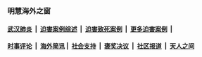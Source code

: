 
### 明慧海外之窗

####  [武汉肺炎](indexes/365.md?t=05260300) &nbsp;|&nbsp;  [迫害案例综述](indexes/328.md?t=05260300) &nbsp;|&nbsp; [迫害致死案例](indexes/277.md?t=05260300)  &nbsp;|&nbsp; [更多迫害案例](indexes/81.md?t=05260300)  &nbsp;|&nbsp; 
####  [时事评论](indexes/19.md?t=05260300) &nbsp;|&nbsp; [海外简讯](indexes/245.md?t=05260300)&nbsp;|&nbsp;  [社会支持](indexes/140.md?t=05260300) &nbsp;|&nbsp; [褒奖决议](indexes/282.md?t=05260300) &nbsp;|&nbsp; [社区报道](indexes/91.md?t=05260300)  &nbsp;|&nbsp; [天人之间](indexes/78.md?t=05260300) 

